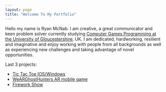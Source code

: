 ```yaml
---
layout: page
title: "Welcome To My Portfolio"
---
```


Hello my name is Ryan McNab. I am creative, a great communicator and keen problem solver currently studying [Computer Games Programming at the University of Gloucestershire](https://www.glos.ac.uk/courses/course/cgp-bsc-computer-games-programming/), UK. 
I am dedicated, hardworking, resilient and imaginative and enjoy working with people from all backgrounds as well as experiencing new challenges and taking advantage of novel opportunities.

Last 3 projects:
- [Tic Tac Toe IOS/Windows](https://onlyrynmc.github.io/TicTacToe/)
- [WeARGhostHunters AR mobile game](https://onlyrynmc.github.io/WeARGhostHunters/)
- [Firework Show](https://onlyrynmc.github.io/FireworkShow/) 

